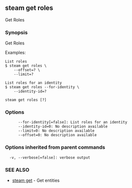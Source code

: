 ## steam get roles

Get Roles

### Synopsis


Get Roles

Examples:

    List roles
    $ steam get roles \
        --offset=? \
        --limit=?

    List roles for an identity
    $ steam get roles --for-identity \
        --identity-id=?

```
steam get roles [?]
```

### Options

```
      --for-identity[=false]: List roles for an identity
      --identity-id=0: No description available
      --limit=0: No description available
      --offset=0: No description available
```

### Options inherited from parent commands

```
  -v, --verbose[=false]: verbose output
```

### SEE ALSO
* [steam get](steam_get.md)	 - Get entities


